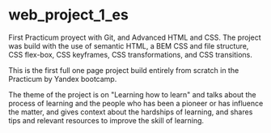 # web_project_1_es

First Practicum proyect with Git, and Advanced HTML and CSS. The project was
build with the use of semantic HTML, a BEM CSS and file structure, CSS flex-box,
CSS keyframes, CSS transformations, and CSS transitions.

This is the first full one page project build entirely from scratch in the
Practicum by Yandex bootcamp.

The theme of the project is on "Learning how to learn" and talks about the
process of learning and the people who has been a pioneer or has influence the
matter, and gives context about the hardships of learning, and shares tips and
relevant resources to improve the skill of learning.
